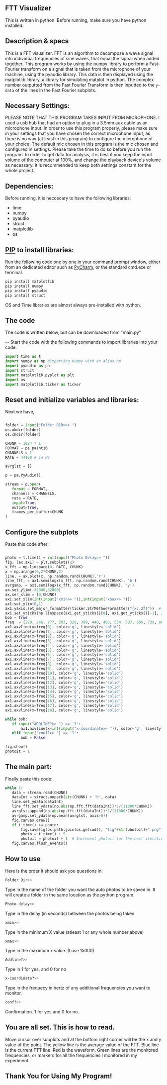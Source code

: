 ## FTT Visualizer
This is written in python. Before running, make sure you have python installed.

## Description & specs
This is a FFT visualizer. FFT is an algorithm to decompose a wave signal into individual frequencies of sine waves, that equal the signal when added together. This program works by using the numpy library to perform a Fast-Fourier transform on a signal that is taken from the microphone of your machine, using the pyaudio library. This data is then displayed using the matplotlib library, a library for simulating matplot in python. The complex number outputted from the Fast Fourier Transform is then inputted to the ```y-data``` of the lines in the Fast Fourier subplots.
## Necessary Settings:
PLEASE NOTE THAT THIS PROGRAM TAKES INPUT FROM MICROPHONE. I used a usb hub that had an option to plug in a 3.5mm aux cable as an microphone input.
In order to use this program properly, please make sure in your settings that you have chosen the correct microphone input, as there is no way (at least in this program) to configure the microphone of your choice. The default mic chosen in this program is the mic chosen and configured in settings. Please take the time to do so before you run the program. In order to get data for analysis, it is best if you keep the input volume of the computer at 100%, and change the playback device's volume as necessary. It is recommended to keep both settings constant for the whole project.
## Dependencies:
Before running, it is neccecary to have the following libraries:

- time
- numpy
- pyaudio
- struct
- matplotlib
- os
## [PIP](https://pip.pypa.io/en/stable/) to install libraries:
Run the following code one by one in your command prompt window, either from an dedicated editor such as [PyCharm](https://www.jetbrains.com/pycharm/download/?section=windows), or the standard cmd.exe or terminal.

```bash
pip install matplotlib
pip install numpy
pip install pyaudio
pip install struct
```
OS and Time libraries are almost always pre-installed with python.

## The code
The code is written below, but can be downloaded from "main.py"

--
Start the code with the following commands to import libraries into your code.
```python
import time as t
import numpy as np #importing Numpy with an alias np
import pyaudio as pa
import struct
import matplotlib.pyplot as plt
import os
import matplotlib.ticker as ticker
```
## Reset and initialize variables and libraries:
Next we have,
```python

folder = input("Folder DIR>>> ")
os.mkdir(folder)
os.chdir(folder)

CHUNK = 1024 * 1
FORMAT = pa.paInt16
CHANNELS = 1
RATE = 44100 # in Hz

avrglst = []

p = pa.PyAudio()

stream = p.open(
   format = FORMAT,
   channels = CHANNELS,
   rate = RATE,
   input=True,
   output=True,
   frames_per_buffer=CHUNK
)
```
## Configure the subplots
Paste this code after:
```python

photo = t.time() + int(input("Photo Delay>> "))
fig, (ax,ax1) = plt.subplots(2)
x_fft = np.linspace(0, RATE, CHUNK)
x = np.arange(0,2*CHUNK,2)
line, = ax.plot(x, np.random.rand(CHUNK),'r')
line_fft, = ax1.semilogx(x_fft, np.random.rand(CHUNK), 'b')
avrgamp, = ax1.semilogx(x_fft, np.random.rand(CHUNK), 'y')
ax.set_ylim(-32000,32000)
ax.ser_xlim = (0,CHUNK)
ax1.set_xlim(int(input("xmin>> ")),int(input("xmax>> ")))
ax1.set_ylim(0,1)
ax1.yaxis.set_major_formatter(ticker.StrMethodFormatter("{x:.2f}"))  # Set the format of the y-axis labels
ax1.set_yticks(np.linspace(ax1.get_yticks()[0], ax1.get_yticks()[-1], 20))
bob = True
freq  = [220, 246, 277, 293, 329, 369, 440, 493, 554, 587, 659, 739, 880, 987, 1108, 1174, 1312, 1479, 1760]
ax1.axvline(x=freq[0], color='g', linestyle='solid')
ax1.axvline(x=freq[1], color='g', linestyle='solid')
ax1.axvline(x=freq[2], color='g', linestyle='solid')
ax1.axvline(x=freq[3], color='g', linestyle='solid')
ax1.axvline(x=freq[4], color='g', linestyle='solid')
ax1.axvline(x=freq[5], color='g', linestyle='solid')
ax1.axvline(x=freq[6], color='g', linestyle='solid')
ax1.axvline(x=freq[7], color='g', linestyle='solid')
ax1.axvline(x=freq[8], color='g', linestyle='solid')
ax1.axvline(x=freq[9], color='g', linestyle='solid')
ax1.axvline(x=freq[10], color='g', linestyle='solid')
ax1.axvline(x=freq[11], color='g', linestyle='solid')
ax1.axvline(x=freq[12], color='g', linestyle='solid')
ax1.axvline(x=freq[13], color='g', linestyle='solid')
ax1.axvline(x=freq[14], color='g', linestyle='solid')
ax1.axvline(x=freq[15], color='g', linestyle='solid')
ax1.axvline(x=freq[16], color='g', linestyle='solid')
ax1.axvline(x=freq[17], color='g', linestyle='solid')
ax1.axvline(x=freq[18], color='g', linestyle='solid')

while bob:
   if input("ADDLINE?>> ") == '1':
       ax1.axvline(x=int(input("x-coordinate>> ")), color='g', linestyle='solid')
   elif input("conf?>> ") == '1':
       bob = False

fig.show()
photoit = 1
```
## The main part:
Finally paste this code:
```python
while 1:
   data = stream.read(CHUNK)
   dataInt = struct.unpack(str(CHUNK) + 'h', data)
   line.set_ydata(dataInt)
   line_fft.set_ydata(np.abs(np.fft.fft(dataInt))*2/(11000*CHUNK))
   avrglst.append(np.abs(np.fft.fft(dataInt))*2/(11000*CHUNK))
   avrgamp.set_ydata(np.mean(avrglst, axis=0))
   fig.canvas.draw()
   if t.time() >= photo:
       fig.savefig(os.path.join(os.getcwd(), "fig"+str(photoit)+".png"))
       photo = t.time() + 5
       photoit = photoit + 1  # Increment photoit for the next iteration
   fig.canvas.flush_events()
```

## How to use
Here is the order it should ask you questions in:
```bash
Folder Dir>>
```
Type in the name of the folder you want the auto photos to be saved in. It will create a folder in the same location as the python program.
```bash
Photo delay>> 
```
Type in the delay (in seconds) between the photos being taken
```bash
xmin>>
```
Type in the minimum X value (atleast 1 or any whole number above)
```bash
xmax>>
```
Type in the maximum x value. (I use 15000)
```bash
Addline?>>
```
Type in 1 for yes, and 0 for no
```bash
x-coordinate?>>
```
Type in the frequecy in hertz of any additional frequencies you want to monitor.
```bash
conf?>>
```
Confirmation. 1 for yes and 0 for no.

## You are all set. This is how to read.
Move cursor over subplots and at the bottom right corner will be the x and y value of the point. The yellow line is the average value of the FTT. Blue line is the current FTT line. Red is the waveform. Green lines are the monitored frequencies, or markers for all the frequencies I monitored in my experiment.

## Thank You for Using My Program!

